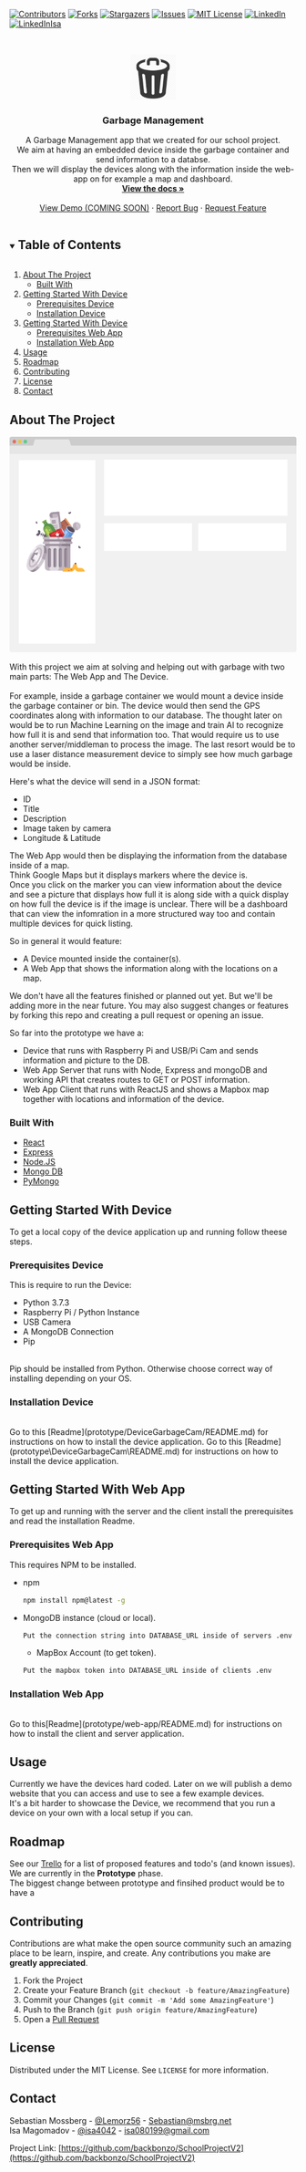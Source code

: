 <!-- # Garbage Management

This is a repository for a group project we're making in school. 
This is our [Trello](https://trello.com/b/XL7BJNWe/school-project-v2) board for managment.
-->
<!-- PROJECT SHIELDS -->
<!--
*** I'm using markdown "reference style" links for readability.
*** Reference links are enclosed in brackets [ ] instead of parentheses ( ).
*** See the bottom of this document for the declaration of the reference variables
*** for contributors-url, forks-url, etc. This is an optional, concise syntax you may use.
*** https://www.markdownguide.org/basic-syntax/#reference-style-links
-->
[![Contributors][contributors-shield]][contributors-url]
[![Forks][forks-shield]][forks-url]
[![Stargazers][stars-shield]][stars-url]
[![Issues][issues-shield]][issues-url]
[![MIT License][license-shield]][license-url]
[![LinkedIn][linkedin-shield]][linkedin-url]
[![LinkedInIsa][linkedin-shield-isa]][linkedin-url-isa]



<!-- PROJECT LOGO -->
<br />
<p align="center">
  <a href="https://github.com/backbonzo/SchoolProjectV2">
    <img src="images/logo.png" alt="Logo" width="80" height="80">
  </a>

  <h3 align="center">Garbage Management</h3>

  <p align="center">
    A Garbage Management app that we created for our school project.<br />
	We aim at having an embedded device inside the garbage container and send information to a databse.<br />
	Then we will display the devices along with the information inside the web-app on for example a map and dashboard.
    <br />
    <a href="https://github.com/backbonzo/SchoolProjectV2"><strong>View the docs »</strong></a>
    <br />
    <br />
    <a href="https://github.com/backbonzo/SchoolProjectV2">View Demo (COMING SOON)</a>
    ·
    <a href="https://github.com/backbonzo/SchoolProjectV2/issues">Report Bug</a>
    ·
    <a href="https://github.com/backbonzo/SchoolProjectV2/issues">Request Feature</a>
  </p>
</p>



<!-- TABLE OF CONTENTS -->
<details open="open">
  <summary><h2 style="display: inline-block">Table of Contents</h2></summary>
  <ol>
    <li>
      <a href="#about-the-project">About The Project</a>
      <ul>
        <li><a href="#built-with">Built With</a></li>
      </ul>
    </li>
    <li>
      <a href="#getting-started-with-device">Getting Started With Device</a>
      <ul>
        <li><a href="#prerequisites-device">Prerequisites Device</a></li>
        <li><a href="#installation-device">Installation Device</a></li>
      </ul>
    </li>
    <li>
      <a href="#getting-started-with-device">Getting Started With Device</a>
      <ul>
		    <li><a href="#prerequisites-web-app">Prerequisites Web App</a></li>
		    <li><a href="#installation-web-app">Installation Web App</a></li>
      </ul>
    </li>
    <li><a href="#usage">Usage</a></li>
    <li><a href="#roadmap">Roadmap</a></li>
    <li><a href="#contributing">Contributing</a></li>
    <li><a href="#license">License</a></li>
    <li><a href="#contact">Contact</a></li>
    <!-- <li><a href="#acknowledgements">Acknowledgements</a></li> -->
  </ol>
</details>



<!-- ABOUT THE PROJECT -->
## About The Project

[![Product Name Screen Shot][product-screenshot]](https://example.com)

With this project we aim at solving and helping out with garbage with two main parts: The Web App and The Device. <br />
<br />
For example, inside a garbage container we would mount a device inside the garbage container or bin. The device would then send the GPS coordinates along with information to our database.
The thought later on would be to run Machine Learning on the image and train AI to recognize how full it is and send that information too. That would require us to use another server/middleman to process the image. 
The last resort would be to use a laser distance measurement device to simply see how much garbage would be inside.

Here's what the device will send in a JSON format:
* ID
* Title
* Description
* Image taken by camera
* Longitude & Latitude

The Web App would then be displaying the information from the database inside of a map. <br />
Think Google Maps but it displays markers where the device is. <br />
Once you click on the marker you can view information about the device and see a picture that displays how full it is along side with a quick display on how full the device is if the image is unclear.
There will be a dashboard that can view the infomration in a more structured way too and contain multiple devices for quick listing.

So in general it would feature:
* A Device mounted inside the container(s).
* A Web App that shows the information along with the locations on a map.

We don't have all the features finished or planned out yet. But we'll be adding more in the near future. You may also suggest changes or features by forking this repo and creating a pull request or opening an issue.

So far into the prototype we have a:
* Device that runs with Raspberry Pi and USB/Pi Cam and sends information and picture to the DB.
* Web App Server that runs with Node, Express and mongoDB and working API that creates routes to GET or POST information.
* Web App Client that runs with ReactJS and shows a Mapbox map together with locations and information of the device.

### Built With

* [React](https://reactjs.org)
* [Express](https://expressjs.com)
* [Node.JS](https://nodejs.org/en/)
* [Mongo DB](https://nodejs.org/en/)
* [PyMongo](https://github.com/mongodb/mongo-python-driver)


<!-- GETTING STARTED DEVICE -->
## Getting Started With Device

To get a local copy of the device application up and running follow theese steps.

### Prerequisites Device

This is require to run the Device:
* Python 3.7.3
* Raspberry Pi / Python Instance
* USB Camera
* A MongoDB Connection
* Pip
<br />
Pip should be installed from Python. Otherwise choose correct way of installing depending on your OS.


### Installation Device
<br />
Go to this [Readme](prototype/DeviceGarbageCam/README.md) for instructions on how to install the device application.
Go to this [Readme](prototype\DeviceGarbageCam\README.md) for instructions on how to install the device application.

<!--
1. Clone the repo if already not done so.
   ```sh
   git clone https://github.com/backbonzo/SchoolProjectV2.git
   ```
2. Cd into the correct directory
   ```sh
   cd prototype/DeviceGarbageCam/
   ```
3. Install PIP packages
   ```sh
   pip install -r requirements.txt
   ```
4. Change credentials inside configCred.py
   ```python
   user= Mongo DB Username
   password= Mongo DB Password
   cl= Mongo DB Cluster
   db= Database Name
   coll= Collection Name in db
   description= A Description of the device
   latitude= Hardcoded Latitude (will change later)
   longitude= Hardcoded Longitude (will change later)
   ```
5. Run!
   ```sh
   python3 track.py
   ```
-->

<!-- GETTING STARTED WEBAPP -->
## Getting Started With Web App

To get up and running with the server and the client install the prerequisites and read the installation Readme.

### Prerequisites Web App

This requires NPM to be installed.
* npm
  ```sh
  npm install npm@latest -g
  ```
* MongoDB instance (cloud or local).
  ```sh
  Put the connection string into DATABASE_URL inside of servers .env
  ```
  
  * MapBox Account (to get token).
  ```sh
  Put the mapbox token into DATABASE_URL inside of clients .env
  ```

### Installation Web App
<br />
Go to this[Readme](prototype/web-app/README.md) for instructions on how to install the client and server application.
<!--
1. Clone the repo if already not done so.
   ```sh
   git clone https://github.com/backbonzo/SchoolProjectV2.git
   ```
2. CD to the right directory (either client or server depends on what you want to run)
   ```sh
   cd prototype/web-app/client
   or
   cd prototype/web-app/server
   ```
   
3. Install NPM packages
   ```sh
   npm install
   ```
   
5. Change ENV variables for server
   ```sh
   NODE_ENV=development
   PORT=PORT NUMBER
   DATABASE_URL=MONGODB CONNECTION URL
   CORS_ORIGIN=http://localhost:port
   ```
   
6. Run in development mode
   ```sh
   npm run dev
   ```
   This requires nodemon to be installed.
   
7. Change ENV variables for the client
   ```sh
   REACT_APP_MAPBOX_TOKEN=MAPBOX_TOKEN_KEY
   ```

8. Run the client
   ```sh
   npm run start
   ```
-->

<!-- USAGE EXAMPLES -->
## Usage
<!--
Use this space to show useful examples of how a project can be used. Additional screenshots, code examples and demos work well in this space. You may also link to more resources.
-->
Currently we have the devices hard coded. Later on we will publish a demo website that you can access and use to see a few example devices.
<br />
It's a bit harder to showcase the Device, we recommend that you run a device on your own with a local setup if you can.

<!-- _For more examples, please refer to the [Documentation](https://example.com)_ -->



<!-- ROADMAP -->
## Roadmap

See our [Trello](https://trello.com/b/XL7BJNWe/school-project-v2) for a list of proposed features and todo's (and known issues).
<br />
We are currently in the <strong>Prototype</strong> phase.
<br />
The biggest change between prototype and finsihed product would be to have a 
<!-- See the [open issues](https://github.com/backbonzo/SchoolProjectV2/issues) for a list of proposed features (and known issues). -->



<!-- CONTRIBUTING -->
## Contributing

Contributions are what make the open source community such an amazing place to be learn, inspire, and create. Any contributions you make are **greatly appreciated**.

1. Fork the Project
2. Create your Feature Branch (`git checkout -b feature/AmazingFeature`)
3. Commit your Changes (`git commit -m 'Add some AmazingFeature'`)
4. Push to the Branch (`git push origin feature/AmazingFeature`)
5. Open a [Pull Request](https://github.com/backbonzo/SchoolProjectV2/pulls)



<!-- LICENSE -->
## License

Distributed under the MIT License. See `LICENSE` for more information.



<!-- CONTACT -->
## Contact

Sebastian Mossberg - [@Lemorz56](https://twitter.com/Lemorz56) - Sebastian@msbrg.net
<br />
Isa Magomadov - [@isa4042](https://twitter.com/isa4042) - isa080199@gmail.com

Project Link: [https://github.com/backbonzo/SchoolProjectV2](https://github.com/backbonzo/SchoolProjectV2)



<!-- ACKNOWLEDGEMENTS 
## Acknowledgements

* [](https://www.webfx.com/tools/emoji-cheat-sheet/)
* []()
* []()
-->

<!-- MARKDOWN LINKS & IMAGES -->
<!-- https://www.markdownguide.org/basic-syntax/#reference-style-links -->
[contributors-shield]: https://img.shields.io/github/contributors/Backbonzo/SchoolProjectV2?style=for-the-badge
[contributors-url]: https://github.com/backbonzo/SchoolProjectV2/graphs/contributors

[forks-shield]: https://img.shields.io/github/forks/backbonzo/SchoolProjectV2?style=for-the-badge
[forks-url]: https://github.com/backbonzo/repo/network/members

[stars-shield]: https://img.shields.io/github/stars/backbonzo/SchoolProjectV2?style=for-the-badge
[stars-url]: https://github.com/backbonzo/SchoolProjectV2/stargazers

[issues-shield]: https://img.shields.io/github/issues/backbonzo/SchoolProjectV2?style=for-the-badge
[issues-url]: https://github.com/backbonzo/SchoolProjectV2/issues

[license-shield]: https://img.shields.io/github/license/backbonzo/SchoolProjectV2?style=for-the-badge
[license-url]: https://github.com/backbonzo/SchoolProjectV2/blob/master/LICENSE.txt

[linkedin-shield]: https://img.shields.io/badge/-LinkedIn-black.svg?style=for-the-badge&logo=linkedin&colorB=555
[linkedin-url]: https://linkedin.com/in/msbrg
[linkedin-shield-isa]: https://img.shields.io/badge/-LinkedIn-black.svg?style=for-the-badge&logo=linkedin&colorB=555
[linkedin-url-isa]: https://linkedin.com/in/isa-m-6055b6194

[product-screenshot]: images/screenshotPLACEHOLDER.png
